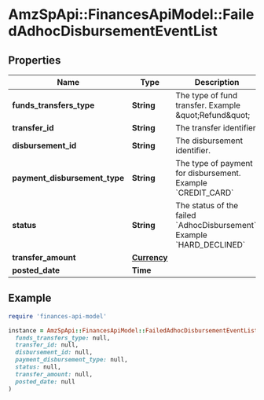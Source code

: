# AmzSpApi::FinancesApiModel::FailedAdhocDisbursementEventList

## Properties

| Name | Type | Description | Notes |
| ---- | ---- | ----------- | ----- |
| **funds_transfers_type** | **String** | The type of fund transfer.   Example \&quot;Refund\&quot; | [optional] |
| **transfer_id** | **String** | The transfer identifier. | [optional] |
| **disbursement_id** | **String** | The disbursement identifier. | [optional] |
| **payment_disbursement_type** | **String** | The type of payment for disbursement.   Example &#x60;CREDIT_CARD&#x60; | [optional] |
| **status** | **String** | The status of the failed &#x60;AdhocDisbursement&#x60;.   Example &#x60;HARD_DECLINED&#x60; | [optional] |
| **transfer_amount** | [**Currency**](Currency.md) |  | [optional] |
| **posted_date** | **Time** |  | [optional] |

## Example

```ruby
require 'finances-api-model'

instance = AmzSpApi::FinancesApiModel::FailedAdhocDisbursementEventList.new(
  funds_transfers_type: null,
  transfer_id: null,
  disbursement_id: null,
  payment_disbursement_type: null,
  status: null,
  transfer_amount: null,
  posted_date: null
)
```

